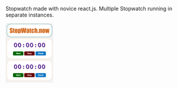 Stopwatch made with novice react.js.
Multiple Stopwatch running in separate instances.



<img src="react-stopwatch.PNG" width="128"/>
